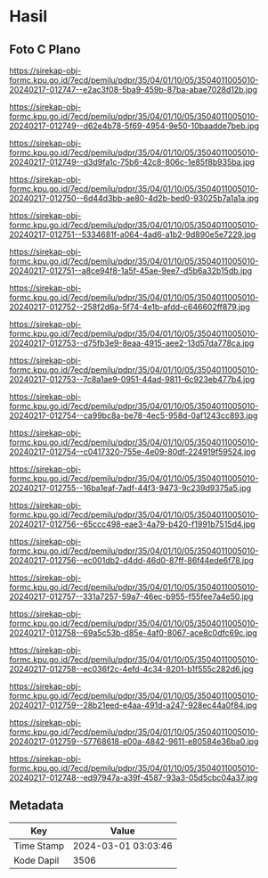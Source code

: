 # Hasil

## Foto C Plano

https://sirekap-obj-formc.kpu.go.id/7ecd/pemilu/pdpr/35/04/01/10/05/3504011005010-20240217-012747--e2ac3f08-5ba9-459b-87ba-abae7028d12b.jpg

https://sirekap-obj-formc.kpu.go.id/7ecd/pemilu/pdpr/35/04/01/10/05/3504011005010-20240217-012749--d62e4b78-5f69-4954-9e50-10baadde7beb.jpg

https://sirekap-obj-formc.kpu.go.id/7ecd/pemilu/pdpr/35/04/01/10/05/3504011005010-20240217-012749--d3d9fa1c-75b6-42c8-806c-1e85f8b935ba.jpg

https://sirekap-obj-formc.kpu.go.id/7ecd/pemilu/pdpr/35/04/01/10/05/3504011005010-20240217-012750--6d44d3bb-ae80-4d2b-bed0-93025b7a1a1a.jpg

https://sirekap-obj-formc.kpu.go.id/7ecd/pemilu/pdpr/35/04/01/10/05/3504011005010-20240217-012751--5334681f-a064-4ad6-a1b2-9d890e5e7229.jpg

https://sirekap-obj-formc.kpu.go.id/7ecd/pemilu/pdpr/35/04/01/10/05/3504011005010-20240217-012751--a8ce94f8-1a5f-45ae-9ee7-d5b6a32b15db.jpg

https://sirekap-obj-formc.kpu.go.id/7ecd/pemilu/pdpr/35/04/01/10/05/3504011005010-20240217-012752--258f2d6a-5f74-4e1b-afdd-c646602ff879.jpg

https://sirekap-obj-formc.kpu.go.id/7ecd/pemilu/pdpr/35/04/01/10/05/3504011005010-20240217-012753--d75fb3e9-8eaa-4915-aee2-13d57da778ca.jpg

https://sirekap-obj-formc.kpu.go.id/7ecd/pemilu/pdpr/35/04/01/10/05/3504011005010-20240217-012753--7c8a1ae9-0951-44ad-9811-6c923eb477b4.jpg

https://sirekap-obj-formc.kpu.go.id/7ecd/pemilu/pdpr/35/04/01/10/05/3504011005010-20240217-012754--ca99bc8a-be78-4ec5-958d-0af1243cc893.jpg

https://sirekap-obj-formc.kpu.go.id/7ecd/pemilu/pdpr/35/04/01/10/05/3504011005010-20240217-012754--c0417320-755e-4e09-80df-224919f59524.jpg

https://sirekap-obj-formc.kpu.go.id/7ecd/pemilu/pdpr/35/04/01/10/05/3504011005010-20240217-012755--16ba1eaf-7adf-44f3-9473-9c239d9375a5.jpg

https://sirekap-obj-formc.kpu.go.id/7ecd/pemilu/pdpr/35/04/01/10/05/3504011005010-20240217-012756--65ccc498-eae3-4a79-b420-f1991b7515d4.jpg

https://sirekap-obj-formc.kpu.go.id/7ecd/pemilu/pdpr/35/04/01/10/05/3504011005010-20240217-012756--ec001db2-d4dd-46d0-87ff-86f44ede6f78.jpg

https://sirekap-obj-formc.kpu.go.id/7ecd/pemilu/pdpr/35/04/01/10/05/3504011005010-20240217-012757--331a7257-59a7-46ec-b955-f55fee7a4e50.jpg

https://sirekap-obj-formc.kpu.go.id/7ecd/pemilu/pdpr/35/04/01/10/05/3504011005010-20240217-012758--69a5c53b-d85e-4af0-8067-ace8c0dfc69c.jpg

https://sirekap-obj-formc.kpu.go.id/7ecd/pemilu/pdpr/35/04/01/10/05/3504011005010-20240217-012758--ec036f2c-4efd-4c34-8201-b1f555c282d6.jpg

https://sirekap-obj-formc.kpu.go.id/7ecd/pemilu/pdpr/35/04/01/10/05/3504011005010-20240217-012759--28b21eed-e4aa-491d-a247-928ec44a0f84.jpg

https://sirekap-obj-formc.kpu.go.id/7ecd/pemilu/pdpr/35/04/01/10/05/3504011005010-20240217-012759--57768618-e00a-4842-9611-e80584e36ba0.jpg

https://sirekap-obj-formc.kpu.go.id/7ecd/pemilu/pdpr/35/04/01/10/05/3504011005010-20240217-012748--ed97947a-a39f-4587-93a3-05d5cbc04a37.jpg


## Metadata

| Key        | Value               |
| ---------- | ------------------- |
| Time Stamp | 2024-03-01 03:03:46 |
| Kode Dapil | 3506                |



